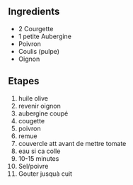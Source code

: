 ## Ingredients

- 2 Courgette
- 1 petite Aubergine
- Poivron
- Coulis (pulpe)
- Oignon

## Etapes

1. huile olive
1. revenir oignon
1. aubergine coupé
1. cougette
1. poivron
1. remue
1. couvercle att avant de mettre tomate
1. eau si ca colle
1. 10-15 minutes
1. Sel/poivre
1. Gouter jusquà cuit

